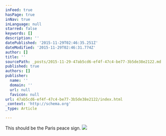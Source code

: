 ```yaml
---
inFeed: true
hasPage: true
inNav: true
inLanguage: null
starred: false
keywords: []
description: ''
datePublished: '2015-11-29T02:46:35.251Z'
dateModified: '2015-11-29T02:46:31.774Z'
author: []
title: ''
sourcePath: _posts/2015-11-29-47ab5cd6-ef4f-47c4-be77-3b5de38e2122.md
published: true
authors: []
publisher:
  name: ''
  domain: ''
  url: null
  favicon: null
url: 47ab5cd6-ef4f-47c4-be77-3b5de38e2122/index.html
_context: 'http://schema.org'
_type: Article

---
```

This should be the Paris peace sign.
![](file:///C:/Users/Jim/Desktop/12240092_10102710528895216_3458139282042285715_n.jpg)